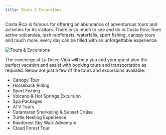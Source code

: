 ```yaml
---
title: Tours & Excursions
---
```

Costa Rica is famous for offering an abundance of adventurous tours and activities for its visitors. There is so much to see and do in Costa Rica; from active volcanoes, lush rainforests, waterfalls, sport fishing, canopy tours and much more, every day can be filled with an unforgettable experience.

![Tours & Excursions](/images/pages/02.jpg)

The concierge at La Dulce Vida will help you and your guest plan the perfect vacation and assist with booking tours and transportation as required. Below are just a few of the tours and excursions available.

- Canopy Tour
- Horseback Riding
- Sport Fishing
- Volcano & Hot Springs Excursion
- Spa Packages
- ATV Tours
- Catamaran Snorkeling & Sunset Cruise
- Turtle Nesting Experience
- Rainforest Sky Walk Adventure
- Cloud Forest Tour
